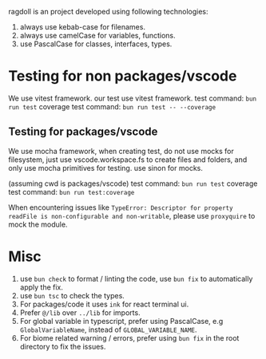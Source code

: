 ragdoll is an project developed using following technologies:
1. always use kebab-case for filenames.
2. always use camelCase for variables, functions.
3. use PascalCase for classes, interfaces, types.

# Testing for non packages/vscode
We use vitest framework.
our test use vitest framework.
test command: `bun run test`
coverage test command: `bun run test -- --coverage`

## Testing for packages/vscode
We use mocha framework, when creating test, do not use mocks for filesystem, just use vscode.workspace.fs to create files and folders, and only use mocha primitives for testing. use sinon for mocks.

(assuming cwd is packages/vscode)
test command: `bun run test`
coverage test command: `bun run test:coverage`

When encountering issues like `TypeError: Descriptor for property readFile is non-configurable and non-writable`, please use `proxyquire` to mock the module.

# Misc
1. use `bun check` to format / linting the code, use `bun fix` to automatically apply the fix.
2. use `bun tsc` to check the types.
3. For packages/code it uses `ink` for react terminal ui.
4. Prefer `@/lib` over `../lib` for imports.
5. For global variable in typescript, prefer using PascalCase, e.g `GlobalVariableName`, instead of `GLOBAL_VARIABLE_NAME`.
6. For biome related warning / errors, prefer using `bun fix` in the root directory to fix the issues.